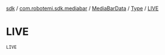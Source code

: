 [sdk](../../../index.md) / [com.robotemi.sdk.mediabar](../../index.md) / [MediaBarData](../index.md) / [Type](index.md) / [LIVE](./-l-i-v-e.md)

# LIVE

`LIVE`